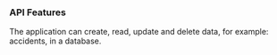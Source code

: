 
### API Features

The application can create, read, update and delete data, for example: accidents, in a database. 
